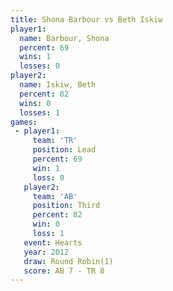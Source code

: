 ```yaml
---
title: Shona Barbour vs Beth Iskiw
player1:              
  name: Barbour, Shona
  percent: 69         
  wins: 1             
  losses: 0           
player2:              
  name: Iskiw, Beth   
  percent: 82         
  wins: 0             
  losses: 1           
games:
 - player1:        
     team: 'TR'    
     position: Lead
     percent: 69   
     win: 1        
     loss: 0       
   player2:         
     team: 'AB'     
     position: Third
     percent: 82    
     win: 0         
     loss: 1        
   event: Hearts       
   year: 2012          
   draw: Round Robin(1)
   score: AB 7 - TR 8  
---
```


